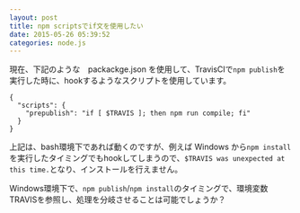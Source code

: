 ```yaml
---
layout: post
title: npm scriptsでif文を使用したい
date: 2015-05-26 05:39:52
categories: node.js
---
```

<p>現在、下記のような　packackge.json を使用して、TravisCIで<code>npm publish</code>を実行した時に、hookするようなスクリプトを使用しています。</p>

<pre><code>{
  "scripts": {
    "prepublish": "if [ $TRAVIS ]; then npm run compile; fi"
  }
}
</code></pre>

<p>上記は、bash環境下であれば動くのですが、例えば Windows から<code>npm install</code>を実行したタイミングでもhookしてしまうので、<code>$TRAVIS was unexpected at this time.</code>となり、インストールを行えません。</p>

<p>Windows環境下で、<code>npm publish</code>/<code>npm install</code>のタイミングで、環境変数TRAVISを参照し、処理を分岐させることは可能でしょうか？</p>

